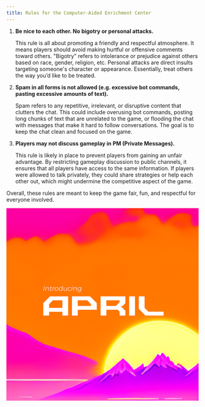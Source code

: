 ```yaml
---
title: Rules for the Computer-Aided Enrichment Center
---
```


1. **Be nice to each other. No bigotry or personal attacks.**

   This rule is all about promoting a friendly and respectful atmosphere. It
   means players should avoid making hurtful or offensive comments toward
   others. "Bigotry" refers to intolerance or prejudice against others based
   on race, gender, religion, etc. Personal attacks are direct insults
   targeting someone's character or appearance. Essentially, treat others the
   way you’d like to be treated.

2. **Spam in all forms is not allowed (e.g. excessive bot commands, pasting
   excessive amounts of text).**

   Spam refers to any repetitive, irrelevant, or disruptive content that
   clutters the chat. This could include overusing bot commands, posting long
   chunks of text that are unrelated to the game, or flooding the chat with
   messages that make it hard to follow conversations. The goal is to keep the
   chat clean and focused on the game.

3. **Players may not discuss gameplay in PM (Private Messages).**

   This rule is likely in place to prevent players from gaining an unfair
   advantage. By restricting gameplay discussion to public channels, it
   ensures that all players have access to the same information. If players
   were allowed to talk privately, they could share strategies or help each
   other out, which might undermine the competitive aspect of the game.

Overall, these rules are meant to keep the game fair, fun, and respectful for
everyone involved.

<picture>
    <source srcset="/static/img/aprildark.png"
    media="(prefers-color-scheme: dark)">
    <img class="feature" alt="Introducing APRIL"
    src="/static/img/aprilbright.png" data-proofer-ignore>
</picture>
